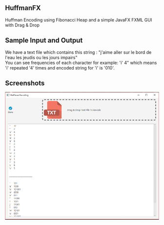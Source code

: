 ## HuffmanFX
Huffman Encoding using Fibonacci Heap and a simple JavaFX FXML GUI with Drag &amp; Drop

## Sample Input and Output
We have a text file which contains this string : "j'aime aller sur le bord de l'eau les jeudis ou les jours impairs"</br>
You can see frequencies of each character for example: 'i'	4" which means 'i' repeated '4' times
and encoded string for 'i' is '010'.

## Screenshots
![screenshot](https://raw.githubusercontent.com/mhrimaz/HuffmanFX/master/Capture.PNG)
